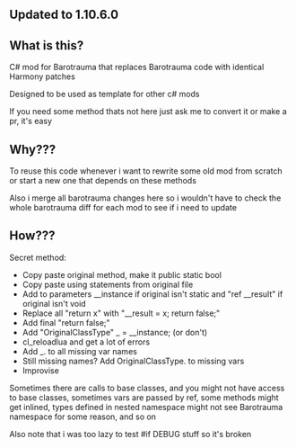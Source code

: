 ## Updated to 1.10.6.0

## What is this?
C# mod for Barotrauma that replaces Barotrauma code with identical Harmony patches

Designed to be used as template for other c# mods

If you need some method thats not here just ask me to convert it or make a pr, it's easy
## Why???
To reuse this code whenever i want to rewrite some old mod from scratch or start a new one that depends on these methods

Also i merge all barotrauma changes here so i wouldn't have to check the whole barotrauma diff for each mod to see if i need to update

## How???
Secret method:
- Copy paste original method, make it public static bool
- Copy paste using statements from original file
- Add to parameters __instance if original isn't static and "ref __result" if original isn't void
- Replace all "return x" with "__result = x; return false;"
- Add final "return false;"
- Add "OriginalClassType" _ = __instance; (or don't)
- cl_reloadlua and get a lot of errors
- Add _. to all missing var names
- Still missing names? Add OriginalClassType. to missing vars
- Improvise

Sometimes there are calls to base classes, and you might not have access to base classes, sometimes vars are passed by ref, some methods might get inlined, types defined in nested namespace might not see Barotrauma namespace for some reason, and so on

Also note that i was too lazy to test #if DEBUG stuff so it's broken
